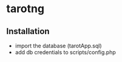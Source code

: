 # tarotng

## Installation
* import the database (tarotApp.sql) 
* add db credentials to scripts/config.php 